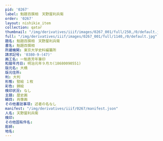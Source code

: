 ```yaml
---
pid: '0267'
label: 魁題百撰相　天野屋利兵衛
order: '0267'
layout: nishikie_item
collection: qatar
thumbnail: "/img/derivatives/iiif/images/0267_001/full/250,/0/default.jpg"
full: "/img/derivatives/iiif/images/0267_001/full/1140,/0/default.jpg"
題名: 魁題百撰相　天野屋利兵衛
書名: 魁題百撰相
所蔵機関: 東京大学史料編纂所
請求記号: '0380-9-(47)'
画工名: 一魁斎芳年筆印
和暦年月日: 明治元年９月カ(18680090551)
版元名: 大橋
版元住所: 
判: 大判
形態: 竪絵 １枚
彩色: 錦絵
検印状況: なし
主題: 歴史画
細目: 肖像画
その他書誌事項: 述者の名なし
manifest: "/img/derivatives/iiif/0267/manifest.json"
人名: 天野屋利兵衛
検印: 
その他固有件名: 
彫師: 
地名: 
---
```

